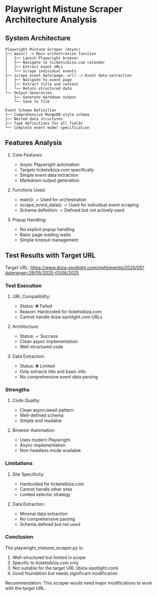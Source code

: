 # Playwright Mistune Scraper Architecture Analysis

## System Architecture
```
Playwright Mistune Scraper (Async)
├── main() -> Main orchestration function
│   ├── Launch Playwright browser
│   ├── Navigate to ticketsibiza.com calendar
│   ├── Extract event URLs
│   └── Scrape individual events
├── scrape_event_data(page, url) -> Event data extraction
│   ├── Navigate to event page
│   ├── Extract title and content
│   └── Return structured data
└── Output Generation
    ├── Generate markdown output
    └── Save to file

Event Schema Definition
├── Comprehensive MongoDB-style schema
├── Nested data structures
├── Type definitions for all fields
└── Complete event model specification
```

## Features Analysis

1. Core Features:
   - Async Playwright automation
   - Targets ticketsibiza.com specifically
   - Simple event data extraction
   - Markdown output generation

2. Functions Used:
   - main(): ✓ Used for orchestration
   - scrape_event_data(): ✓ Used for individual event scraping
   - Schema definition: ✓ Defined but not actively used

3. Popup Handling:
   - No explicit popup handling
   - Basic page loading waits
   - Simple timeout management

## Test Results with Target URL

Target URL: https://www.ibiza-spotlight.com/night/events/2025/05?daterange=26/05/2025-01/06/2025

### Test Execution
1. URL Compatibility:
   - Status: ❌ Failed
   - Reason: Hardcoded for ticketsibiza.com
   - Cannot handle ibiza-spotlight.com URLs

2. Architecture:
   - Status: ✓ Success
   - Clean async implementation
   - Well-structured code

3. Data Extraction:
   - Status: ❌ Limited
   - Only extracts title and basic info
   - No comprehensive event data parsing

### Strengths
1. Code Quality:
   - Clean async/await pattern
   - Well-defined schema
   - Simple and readable

2. Browser Automation:
   - Uses modern Playwright
   - Async implementation
   - Non-headless mode available

### Limitations
1. Site Specificity:
   - Hardcoded for ticketsibiza.com
   - Cannot handle other sites
   - Limited selector strategy

2. Data Extraction:
   - Minimal data extraction
   - No comprehensive parsing
   - Schema defined but not used

### Conclusion
The playwright_mistune_scraper.py is:
1. Well-structured but limited in scope
2. Specific to ticketsibiza.com only
3. Not suitable for the target URL (ibiza-spotlight.com)
4. Good foundation but needs significant modification

Recommendation: This scraper would need major modifications to work with the target URL.
